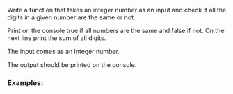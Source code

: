 Write a function that takes an integer number as an input and check if all the digits in a given number are the same or not.

Print on the console true if all numbers are the same and false if not. On the next line print the sum of all digits.

The input comes as an integer number.

The output should be printed on the console.

### Examples:

